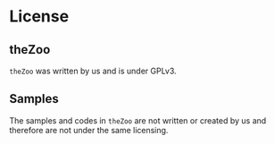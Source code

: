 # License

## theZoo
`theZoo` was written by us and is under GPLv3. 

## Samples
The samples and codes in `theZoo` are not written or created by us and therefore are not under the same licensing. 